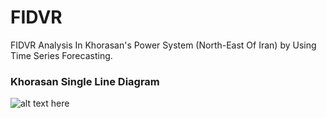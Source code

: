 # FIDVR
FIDVR Analysis In Khorasan's Power System (North-East Of Iran) by Using Time Series Forecasting.

### Khorasan Single Line Diagram
![alt text here](https://github.com/mahmoudta74/PandaPower_tutorial/blob/master/khorasan%202.png "Title: khorasan SLD")
